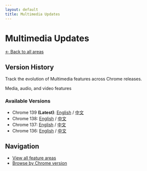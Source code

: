 ```yaml
---
layout: default
title: Multimedia Updates
---
```


# Multimedia Updates

[← Back to all areas](../index.html)

## Version History

Track the evolution of Multimedia features across Chrome releases.

Media, audio, and video features

### Available Versions

- Chrome 139 **(Latest)**: [English](./chrome-139-en.html) / [中文](./chrome-139-zh.html)
- Chrome 138: [English](./chrome-138-en.html) / [中文](./chrome-138-zh.html)
- Chrome 137: [English](./chrome-137-en.html) / [中文](./chrome-137-zh.html)
- Chrome 136: [English](./chrome-136-en.html) / [中文](./chrome-136-zh.html)

## Navigation

- [View all feature areas](../index.html)
- [Browse by Chrome version](../../versions/index.html)
